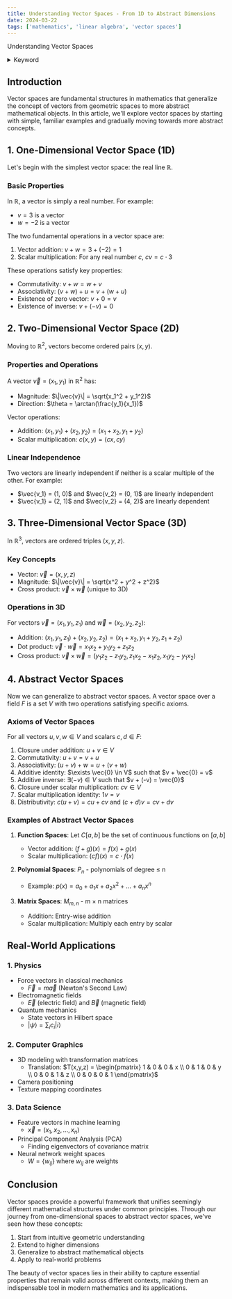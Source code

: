 ```yaml
---
title: Understanding Vector Spaces - From 1D to Abstract Dimensions
date: 2024-03-22
tags: ['mathematics', 'linear algebra', 'vector spaces']
---
```


<CustomH1>Understanding Vector Spaces</CustomH1>
<details>
  <summary>Keyword</summary>
<dl>
  <dt>Closure under addition</dt>
  <dd>加法封閉性</dd>

  <dt>Commutativity of addition</dt>
  <dd>加法交換律</dd>

  <dt>Associativity of addition</dt>
  <dd>加法結合律</dd>

  <dt>Existence of additive identity</dt>
  <dd>加法單位元（零向量存在）</dd>

  <dt>Existence of additive inverse</dt>
  <dd>加法逆元（相反向量存在）</dd>

  <dt>Closure under scalar multiplication</dt>
  <dd>數乘封閉性</dd>

  <dt>Identity element of scalar multiplication</dt>
  <dd>數乘單位元（乘法恒等元素）</dd>

  <dt>Distributivity of scalar multiplication over vector addition and scalar addition</dt>
  <dd>分配律（數乘對向量加法和純量加法的分配律）</dd>
</dl>
</details>

## Introduction

Vector spaces are fundamental structures in mathematics that generalize the concept of vectors from geometric spaces to more abstract mathematical objects. In this article, we'll explore vector spaces by starting with simple, familiar examples and gradually moving towards more abstract concepts.

## 1. One-Dimensional Vector Space (1D)

Let's begin with the simplest vector space: the real line $\mathbb{R}$.

### Basic Properties
In $\mathbb{R}$, a vector is simply a real number. For example:
- $v = 3$ is a vector
- $w = -2$ is a vector

The two fundamental operations in a vector space are:

1. Vector addition: $v + w = 3 + (-2) = 1$
2. Scalar multiplication: For any real number $c$, $cv = c \cdot 3$

These operations satisfy key properties:
- Commutativity: $v + w = w + v$
- Associativity: $(v + w) + u = v + (w + u)$
- Existence of zero vector: $v + 0 = v$
- Existence of inverse: $v + (-v) = 0$

## 2. Two-Dimensional Vector Space (2D)

Moving to $\mathbb{R}^2$, vectors become ordered pairs $(x, y)$.

### Properties and Operations
A vector $\vec{v} = (x_1, y_1)$ in $\mathbb{R}^2$ has:
- Magnitude: $\|\vec{v}\| = \sqrt{x_1^2 + y_1^2}$
- Direction: $\theta = \arctan(\frac{y_1}{x_1})$

Vector operations:
- Addition: $(x_1, y_1) + (x_2, y_2) = (x_1 + x_2, y_1 + y_2)$
- Scalar multiplication: $c(x, y) = (cx, cy)$

### Linear Independence
Two vectors are linearly independent if neither is a scalar multiple of the other. For example:
- $\vec{v_1} = (1, 0)$ and $\vec{v_2} = (0, 1)$ are linearly independent
- $\vec{v_1} = (2, 1)$ and $\vec{v_2} = (4, 2)$ are linearly dependent

## 3. Three-Dimensional Vector Space (3D)

In $\mathbb{R}^3$, vectors are ordered triples $(x, y, z)$.

### Key Concepts
- Vector: $\vec{v} = (x, y, z)$
- Magnitude: $\|\vec{v}\| = \sqrt{x^2 + y^2 + z^2}$
- Cross product: $\vec{v} \times \vec{w}$ (unique to 3D)

### Operations in 3D
For vectors $\vec{v} = (x_1, y_1, z_1)$ and $\vec{w} = (x_2, y_2, z_2)$:
- Addition: $(x_1, y_1, z_1) + (x_2, y_2, z_2) = (x_1 + x_2, y_1 + y_2, z_1 + z_2)$
- Dot product: $\vec{v} \cdot \vec{w} = x_1x_2 + y_1y_2 + z_1z_2$
- Cross product: $\vec{v} \times \vec{w} = (y_1z_2 - z_1y_2, z_1x_2 - x_1z_2, x_1y_2 - y_1x_2)$

## 4. Abstract Vector Spaces

Now we can generalize to abstract vector spaces. A vector space over a field $F$ is a set $V$ with two operations satisfying specific axioms.

### Axioms of Vector Spaces
For all vectors $u, v, w \in V$ and scalars $c, d \in F$:

1. Closure under addition: $u + v \in V$
2. Commutativity: $u + v = v + u$
3. Associativity: $(u + v) + w = u + (v + w)$
4. Additive identity: $\exists \vec{0} \in V$ such that $v + \vec{0} = v$
5. Additive inverse: $\exists (-v) \in V$ such that $v + (-v) = \vec{0}$
6. Closure under scalar multiplication: $cv \in V$
7. Scalar multiplication identity: $1v = v$
8. Distributivity: $c(u + v) = cu + cv$ and $(c + d)v = cv + dv$

### Examples of Abstract Vector Spaces

1. **Function Spaces**: Let $C[a,b]$ be the set of continuous functions on $[a,b]$
   - Vector addition: $(f + g)(x) = f(x) + g(x)$
   - Scalar multiplication: $(cf)(x) = c \cdot f(x)$

2. **Polynomial Spaces**: $P_n$ - polynomials of degree ≤ n
   - Example: $p(x) = a_0 + a_1x + a_2x^2 + ... + a_nx^n$

3. **Matrix Spaces**: $M_{m,n}$ - m × n matrices
   - Addition: Entry-wise addition
   - Scalar multiplication: Multiply each entry by scalar

## Real-World Applications

### 1. Physics
- Force vectors in classical mechanics
  - $\vec{F} = m\vec{a}$ (Newton's Second Law)
- Electromagnetic fields
  - $\vec{E}$ (electric field) and $\vec{B}$ (magnetic field)
- Quantum mechanics
  - State vectors in Hilbert space
  - $|\psi\rangle = \sum_i c_i|i\rangle$

### 2. Computer Graphics
- 3D modeling with transformation matrices
  - Translation: $T(x,y,z) = \begin{pmatrix} 1 & 0 & 0 & x \\ 0 & 1 & 0 & y \\ 0 & 0 & 1 & z \\ 0 & 0 & 0 & 1 \end{pmatrix}$
- Camera positioning
- Texture mapping coordinates

### 3. Data Science
- Feature vectors in machine learning
  - $\vec{x} = (x_1, x_2, ..., x_n)$
- Principal Component Analysis (PCA)
  - Finding eigenvectors of covariance matrix
- Neural network weight spaces
  - $W = \{w_{ij}\}$ where $w_{ij}$ are weights

## Conclusion

Vector spaces provide a powerful framework that unifies seemingly different mathematical structures under common principles. Through our journey from one-dimensional spaces to abstract vector spaces, we've seen how these concepts:

1. Start from intuitive geometric understanding
2. Extend to higher dimensions
3. Generalize to abstract mathematical objects
4. Apply to real-world problems

The beauty of vector spaces lies in their ability to capture essential properties that remain valid across different contexts, making them an indispensable tool in modern mathematics and its applications.